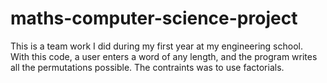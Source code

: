 # maths-computer-science-project

This is a team work I did during my first year at my engineering school. <br>
With this code, a user enters a word of any length, and the program writes all the permutations possible.
The contraints was to use factorials.
